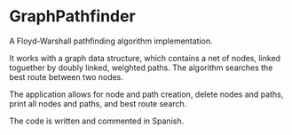 # GraphPathfinder
A Floyd-Warshall pathfinding algorithm implementation.

It works with a graph data structure, which contains a net of nodes, linked toguether by doubly linked, weighted paths. The algorithm searches the best route between two nodes.

The application allows for node and path creation, delete nodes and paths, print all nodes and paths, and best route search.

The code is written and commented in Spanish.
